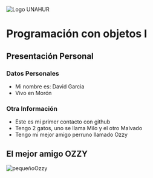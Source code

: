 ![Logo UNAHUR](./UNAHUR.png)

# Programación con objetos I
## Presentación Personal

### Datos Personales
- Mi nombre es: David Garcia
- Vivo en Morón




### Otra Información
- Este es mi primer contacto con github
- Tengo 2 gatos, uno se llama Milo y el otro Malvado
- Tengo mi mejor amigo perruno llamado Ozzy

## El mejor amigo OZZY
![pequeñoOzzy](https://github.com/user-attachments/assets/d25517b9-8228-4212-a1ab-eb76f5be22c4)
